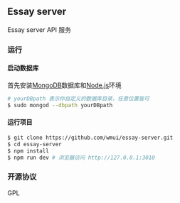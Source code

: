 ## Essay server

Essay server API 服务

### 运行

#### 启动数据库

首先安装[MongoDB](https://www.mongodb.com/download-center?jmp=nav#community)数据库和[Node.js](https://nodejs.org/en/)环境

```bash
# yourDBpath 表示你自定义的数据库目录，任意位置皆可
$ sudo mongod --dbpath yourDBpath
```

#### 运行项目

```bash
$ git clone https://github.com/wmui/essay-server.git
$ cd essay-server
$ npm install
$ npm run dev # 浏览器访问 http://127.0.0.1:3010
```

### 开源协议

GPL  